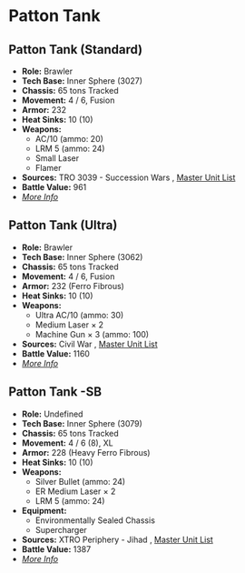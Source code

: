 # Patton Tank 

## Patton Tank (Standard) 

- **Role:** Brawler 
- **Tech Base:** Inner Sphere (3027) 
- **Chassis:** 65 tons Tracked 
- **Movement:** 4 / 6, Fusion 
- **Armor:** 232 
- **Heat Sinks:** 10 (10) 
- **Weapons:** 
  - AC/10 (ammo: 20) 
  - LRM 5 (ammo: 24) 
  - Small Laser 
  - Flamer 
- **Sources:** TRO 3039 - Succession Wars , [Master Unit List](http://masterunitlist.info/Unit/Details/2450/patton-tank-standard) 
- **Battle Value:** 961 
- [*More Info*](patton_tank/patton_tank_standard.md) 

## Patton Tank (Ultra) 

- **Role:** Brawler 
- **Tech Base:** Inner Sphere (3062) 
- **Chassis:** 65 tons Tracked 
- **Movement:** 4 / 6, Fusion 
- **Armor:** 232 (Ferro Fibrous) 
- **Heat Sinks:** 10 (10) 
- **Weapons:** 
  - Ultra AC/10 (ammo: 30) 
  - Medium Laser × 2 
  - Machine Gun × 3 (ammo: 100) 
- **Sources:** Civil War , [Master Unit List](http://masterunitlist.info/Unit/Details/2451/patton-tank-ultra) 
- **Battle Value:** 1160 
- [*More Info*](patton_tank/patton_tank_ultra.md) 

## Patton Tank -SB 

- **Role:** Undefined 
- **Tech Base:** Inner Sphere (3079) 
- **Chassis:** 65 tons Tracked 
- **Movement:** 4 / 6 (8), XL 
- **Armor:** 228 (Heavy Ferro Fibrous) 
- **Heat Sinks:** 10 (10) 
- **Weapons:** 
  - Silver Bullet (ammo: 24) 
  - ER Medium Laser × 2 
  - LRM 5 (ammo: 24) 
- **Equipment:** 
  - Environmentally Sealed Chassis 
  - Supercharger 
- **Sources:** XTRO Periphery - Jihad , [Master Unit List](http://masterunitlist.info/Unit/Details/5569/patton-tank--sb) 
- **Battle Value:** 1387 
- [*More Info*](patton_tank/patton_tank_-sb.md) 

